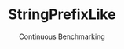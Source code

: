 ---
layout: default
title: StringPrefixLike
subtitle: Continuous Benchmarking
selected: String
expanded: Benchmarking
benchmark: /individual_results/StringPrefixLike.html
---